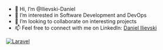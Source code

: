 - 👋 Hi, I’m @Ilievski-Daniel
- 👀 I’m interested in Software Development and DevOps
- 💞️ I’m looking to collaborate on interesting projects
- 📫 Feel free to connect with me on LinkedIn: [Daniel Ilievski](https://www.linkedin.com/in/danielilievski/)

[![Laravel](https://img.shields.io/badge/Laravel-blue.svg)](https://laravel.com)

<!---
Ilievski-Daniel/Ilievski-Daniel is a ✨ special ✨ repository because its `README.md` (this file) appears on your GitHub profile.
You can click the Preview link to take a look at your changes.
--->
